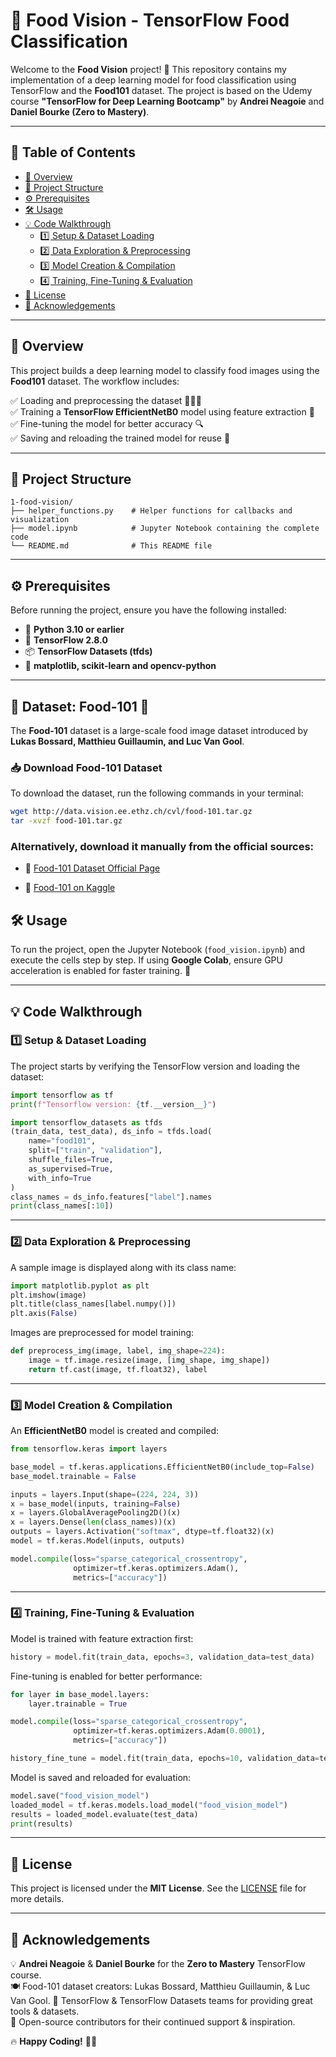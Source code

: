# 🍔 Food Vision - TensorFlow Food Classification

Welcome to the **Food Vision** project! 🚀 This repository contains my implementation of a deep learning model for food classification using TensorFlow and the **Food101** dataset. The project is based on the Udemy course **"TensorFlow for Deep Learning Bootcamp"** by **Andrei Neagoie** and **Daniel Bourke (Zero to Mastery)**.

---

## 📜 Table of Contents

- [📌 Overview](#-overview)
- [📂 Project Structure](#-project-structure)
- [⚙️ Prerequisites](#️-prerequisites)
- [🛠️ Usage](#%EF%B8%8F-usage)
- [💡 Code Walkthrough](#-code-walkthrough)
  - [1️⃣ Setup & Dataset Loading](#1%EF%B8%8F-setup--dataset-loading)
  - [2️⃣ Data Exploration & Preprocessing](#2%EF%B8%8F-data-exploration--preprocessing)
  - [3️⃣ Model Creation & Compilation](#3%EF%B8%8F-model-creation--compilation)
  - [4️⃣ Training, Fine-Tuning & Evaluation](#4%EF%B8%8F-training-fine-tuning--evaluation)
- [📜 License](#-license)
- [🙏 Acknowledgements](#-acknowledgements)

---

## 📌 Overview

This project builds a deep learning model to classify food images using the **Food101** dataset. The workflow includes:

✅ Loading and preprocessing the dataset 🍕🍔🥗  
✅ Training a **TensorFlow EfficientNetB0** model using feature extraction 🎯  
✅ Fine-tuning the model for better accuracy 🔍  
✅ Saving and reloading the trained model for reuse 💾  

---

## 📂 Project Structure

```
1-food-vision/
├── helper_functions.py    # Helper functions for callbacks and visualization
├── model.ipynb            # Jupyter Notebook containing the complete code
└── README.md              # This README file
```

---

## ⚙️ Prerequisites

Before running the project, ensure you have the following installed:

- 🐍 **Python 3.10 or earlier**
- 🤖 **TensorFlow 2.8.0**
- 📦 **TensorFlow Datasets (tfds)**
- 📌 **matplotlib, scikit-learn and opencv-python**

---

## 📂 Dataset: Food-101 🍛
The **Food-101** dataset is a large-scale food image dataset introduced by **Lukas Bossard, Matthieu Guillaumin, and Luc Van Gool**.

### 📥 Download Food-101 Dataset
To download the dataset, run the following commands in your terminal:

```bash
wget http://data.vision.ee.ethz.ch/cvl/food-101.tar.gz
tar -xvzf food-101.tar.gz
```

### Alternatively, download it manually from the official sources:

- 🔗 [Food-101 Dataset Official Page](https://data.vision.ee.ethz.ch/cvl/datasets_extra/food-101/)

- 🔗 [Food-101 on Kaggle](https://www.kaggle.com/datasets/kmader/food41)

## 🛠️ Usage

To run the project, open the Jupyter Notebook (`food_vision.ipynb`) and execute the cells step by step. If using **Google Colab**, ensure GPU acceleration is enabled for faster training. 🚀

---

## 💡 Code Walkthrough

### 1️⃣ Setup & Dataset Loading

The project starts by verifying the TensorFlow version and loading the dataset:

```python
import tensorflow as tf
print(f"Tensorflow version: {tf.__version__}")

import tensorflow_datasets as tfds
(train_data, test_data), ds_info = tfds.load(
    name="food101",
    split=["train", "validation"],
    shuffle_files=True,
    as_supervised=True,
    with_info=True
)
class_names = ds_info.features["label"].names
print(class_names[:10])
```

---

### 2️⃣ Data Exploration & Preprocessing

A sample image is displayed along with its class name:

```python
import matplotlib.pyplot as plt
plt.imshow(image)
plt.title(class_names[label.numpy()])
plt.axis(False)
```

Images are preprocessed for model training:

```python
def preprocess_img(image, label, img_shape=224):
    image = tf.image.resize(image, [img_shape, img_shape])
    return tf.cast(image, tf.float32), label
```

---

### 3️⃣ Model Creation & Compilation

An **EfficientNetB0** model is created and compiled:

```python
from tensorflow.keras import layers

base_model = tf.keras.applications.EfficientNetB0(include_top=False)
base_model.trainable = False

inputs = layers.Input(shape=(224, 224, 3))
x = base_model(inputs, training=False)
x = layers.GlobalAveragePooling2D()(x)
x = layers.Dense(len(class_names))(x)
outputs = layers.Activation("softmax", dtype=tf.float32)(x)
model = tf.keras.Model(inputs, outputs)

model.compile(loss="sparse_categorical_crossentropy",
              optimizer=tf.keras.optimizers.Adam(),
              metrics=["accuracy"])
```

---

### 4️⃣ Training, Fine-Tuning & Evaluation

Model is trained with feature extraction first:

```python
history = model.fit(train_data, epochs=3, validation_data=test_data)
```

Fine-tuning is enabled for better performance:

```python
for layer in base_model.layers:
    layer.trainable = True

model.compile(loss="sparse_categorical_crossentropy",
              optimizer=tf.keras.optimizers.Adam(0.0001),
              metrics=["accuracy"])

history_fine_tune = model.fit(train_data, epochs=10, validation_data=test_data)
```

Model is saved and reloaded for evaluation:

```python
model.save("food_vision_model")
loaded_model = tf.keras.models.load_model("food_vision_model")
results = loaded_model.evaluate(test_data)
print(results)
```

---

## 📜 License

This project is licensed under the **MIT License**. See the [LICENSE](https://github.com/Vardhan1303/tensorflow/blob/main/LICENSE) file for more details.

---

## 🙏 Acknowledgements

💡 **Andrei Neagoie** & **Daniel Bourke** for the **Zero to Mastery** TensorFlow course.  
🍽️ Food-101 dataset creators: Lukas Bossard, Matthieu Guillaumin, & Luc Van Gool.
🚀 TensorFlow & TensorFlow Datasets teams for providing great tools & datasets.  
🌟 Open-source contributors for their continued support & inspiration.  

🔥 **Happy Coding!** 🚀🍔
